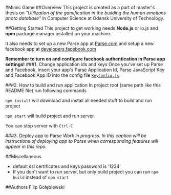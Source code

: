 #Mimic Game
##Overview
This project is created as a part of master's thesis on 
*"Utilization of the gamification in the building the human emotions photo database"*
in Computer Science at Gdansk University of Technology.

##Getting Started
This project to get working needs **Node.js** or io.js and **npm** package manager
installed on your machine.

It also needs to set up a new Parse app at [Parse.com](https://parse.com) and setup 
a new facebook app at [developers.facebook.com](https://developers.facebook.com/)

**Remember to turn on and configure facebook authentication in Parse app settings!**
###1. Change application ids and keys
Once you've set up Parse and Facebook, insert your app's Parse Application Id, 
Parse JavaScript Key and Facebook App ID into the config file [`KeyConfig.js`](js/KeyConfig.js).

###2. How to build and run application
In project root (same path like this README file) run following commands

```npm install``` will download and install all needed stuff to build and run project

```npm start``` will build project and run server.

You can stop server with ```Ctrl-C```

###3. Deploy app to Parse
*Work in progress. In this caption will be instructions of deploying app to Parse when
corresponding features will appear in this repo.*

##Miscellaneous
* default ssl certificates and keys password is '1234'
* If you don't want to run server, but only build project you can run
   ```npm build``` instead of ```npm start```  

##Authors
Filip Gołębiewski